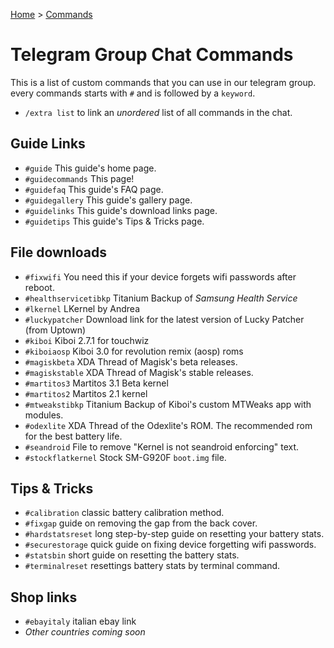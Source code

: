 [Home](/index.md)   >   [Commands](/commands.md)

# Telegram Group Chat Commands

This is a list of custom commands that you can use in our telegram group. every commands starts with `#` and is followed by a `keyword`. <br/>
- `/extra list` to link an _unordered_ list of all commands in the chat.

## Guide Links
- `#guide` This guide's home page.
- `#guidecommands` This page!
- `#guidefaq` This guide's FAQ page.
- `#guidegallery` This guide's gallery page.
- `#guidelinks` This guide's download links page.
- `#guidetips` This guide's Tips & Tricks page.

## File downloads
- `#fixwifi` You need this if your device forgets wifi passwords after reboot.
- `#healthservicetibkp` Titanium Backup of *Samsung Health Service*
- `#lkernel` LKernel by Andrea
- `#luckypatcher` Download link for the latest version of Lucky Patcher (from Uptown)
- `#kiboi` Kiboi 2.7.1 for touchwiz
- `#kiboiaosp` Kiboi 3.0 for revolution remix (aosp) roms
- `#magiskbeta` XDA Thread of Magisk's beta releases.
- `#magiskstable` XDA Thread of Magisk's stable releases.
- `#martitos3` Martitos 3.1 Beta kernel
- `#martitos2` Martitos 2.1 kernel
- `#mtweakstibkp` Titanium Backup of Kiboi's custom MTWeaks app with modules.
- `#odexlite` XDA Thread of the Odexlite's ROM. The recommended rom for the best battery life.
- `#seandroid` File to remove "Kernel is not seandroid enforcing" text.
- `#stockflatkernel` Stock SM-G920F `boot.img` file.

## Tips & Tricks
- `#calibration` classic battery calibration method.
- `#fixgap` guide on removing the gap from the back cover.
- `#hardstatsreset` long step-by-step guide on resetting your battery stats.
- `#securestorage` quick guide on fixing device forgetting wifi passwords.
- `#statsbin` short guide on resetting the battery stats.
- `#terminalreset` resettings battery stats by terminal command.

## Shop links
- `#ebayitaly` italian ebay link
- *Other countries coming soon*
